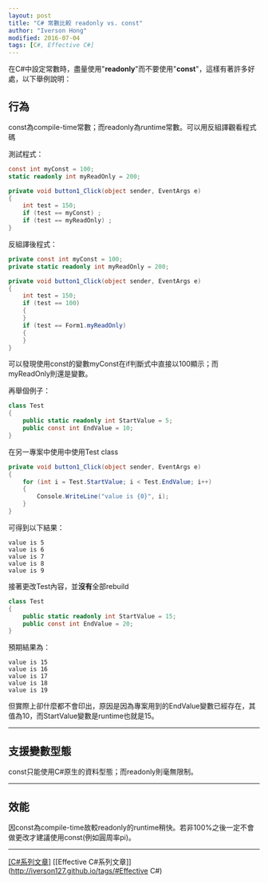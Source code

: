 ```yaml
---
layout: post
title: "C# 常數比較 readonly vs. const"
author: "Iverson Hong"
modified: 2016-07-04
tags: [C#, Effective C#]
---
```


在C#中設定常數時，盡量使用"**readonly**"而不要使用"**const**"，這樣有著許多好處，以下舉例說明：

## 行為 ##

const為compile-time常數；而readonly為runtime常數。可以用反組譯觀看程式碼

測試程式：

~~~csharp
const int myConst = 100;
static readonly int myReadOnly = 200;

private void button1_Click(object sender, EventArgs e)
{
    int test = 150;
    if (test == myConst) ;
    if (test == myReadOnly) ;    
}
~~~

反組譯後程式：

~~~csharp
private const int myConst = 100;
private static readonly int myReadOnly = 200;

private void button1_Click(object sender, EventArgs e)
{
    int test = 150;
    if (test == 100)
    {
    }
    if (test == Form1.myReadOnly)
    {
    }
}
~~~

可以發現使用const的變數myConst在if判斷式中直接以100顯示；而myReadOnly則還是變數。

再舉個例子：

~~~csharp
class Test
{
    public static readonly int StartValue = 5;
    public const int EndValue = 10;
}
~~~

在另一專案中使用中使用Test class

~~~csharp
private void button1_Click(object sender, EventArgs e)
{
    for (int i = Test.StartValue; i < Test.EndValue; i++)
    {
        Console.WriteLine("value is {0}", i);
    }
}
~~~

可得到以下結果：

    value is 5
    value is 6
    value is 7
    value is 8
    value is 9

接著更改Test內容，並**沒有**全部rebuild

~~~csharp
class Test
{
    public static readonly int StartValue = 15;
    public const int EndValue = 20;
}
~~~

預期結果為：

    value is 15
    value is 16
    value is 17
    value is 18
    value is 19

但實際上卻什麼都不會印出，原因是因為專案用到的EndValue變數已經存在，其值為10，而StartValue變數是runtime也就是15。

----------

## 支援變數型態 ##

const只能使用C#原生的資料型態；而readonly則毫無限制。

----------

## 效能 ##

因const為compile-time故較readonly的runtime稍快。若非100%之後一定不會做更改才建議使用const(例如圓周率pi)。

----------

[[C#系列文章]](http://iverson127.github.io/tags/#C#)
[[Effective C#系列文章]](http://iverson127.github.io/tags/#Effective C#)